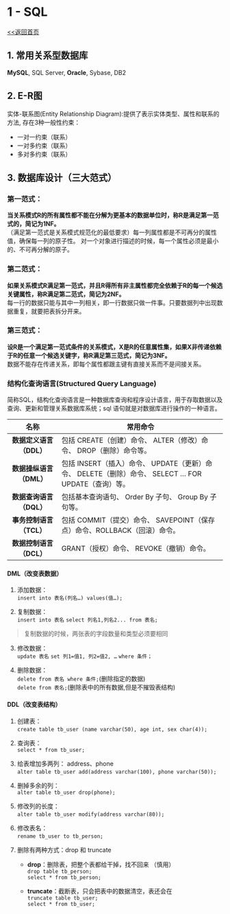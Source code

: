 # 
# **1 - SQL**
[<<返回首页](database/Oracle.md)
## 1. 常用关系型数据库
**MySQL**, SQL Server, **Oracle**, Sybase, DB2


## 2. E-R图
实体-联系图(Entity Relationship Diagram):提供了表示实体类型、属性和联系的方法, 存在3种一般性约束：

* 一对一约束（联系）
* 一对多约束（联系）
* 多对多约束（联系）


## 3. 数据库设计（**三大范式**）

### 第一范式：
**当关系模式R的所有属性都不能在分解为更基本的数据单位时，称R是满足第一范式的，简记为1NF。**  
（满足第一范式是关系模式规范化的最低要求）每一列属性都是不可再分的属性值，确保每一列的原子性。
对一个对象进行描述的时候，每一个属性必须是最小的、不可再分解的原子。

### 第二范式：
**如果关系模式R满足第一范式，并且R得所有非主属性都完全依赖于R的每一个候选关键属性，称R满足第二范式，简记为2NF。**  
每一行的数据只能与其中一列相关，即一行数据只做一件事。只要数据列中出现数据重复，就要把表拆分开来。

### 第三范式：
**设R是一个满足第一范式条件的关系模式，X是R的任意属性集，如果X非传递依赖于R的任意一个候选关键字，称R满足第三范式，简记为3NF。**  
数据不能存在传递关系，即每个属性都跟主键有直接关系而不是间接关系。
​

### 结构化查询语言(Structured Query Language)  
简称SQL，结构化查询语言是一种数据库查询和程序设计语言，用于存取数据以及查询、更新和管理关系数据库系统；sql 语句就是对数据库进行操作的一种语言。  

| 名称 | 常用命令 |
| :--: | --- |
| **数据定义语言（DDL）** | 包括 CREATE（创建）命令、 ALTER（修改）命令、 DROP（删除）命令等。 |
| **数据操纵语言（DML）** | 包括 INSERT（插入）命令、 UPDATE（更新）命令、 DELETE（删除）命令、 SELECT … FOR UPDATE（查询）等。 |
| **数据查询语言（DQL）** | 包括基本查询语句、 Order By 子句、 Group By 子句等。 |
| **事务控制语言（TCL）** | 包括 COMMIT（提交）命令、 SAVEPOINT（保存点）命令、ROLLBACK（回滚）命令。 |
| **数据控制语言（DCL）** | GRANT（授权）命令、 REVOKE（撤销）命令。 |

#### **DML**（改变表数据） 
1. 添加数据：  
`insert into 表名(列名…) values(值…);`
​

2. 复制数据：  
`insert into 表名`
`select 列名1,列名2... from 表名;`
> 复制数据的时候，两张表的字段数量和类型必须要相同
​

3. 修改数据：  
`update 表名`
`set 列1=值1, 列2=值2, …`
`where 条件；`
​

4. 删除数据：  
`delete from 表名 where 条件;`(删除指定的数据)  
`delete from 表名;`(删除表中的所有数据,但是不摧毁表结构)
​

#### **DDL**（改变表结构）

1. 创建表：  
`create table tb_user (name varchar(50), age int, sex char(4));`
​

2. 查询表：  
`select * from tb_user;`


3. 给表增加多两列：  address、phone   
`alter table tb_user add(address varchar(100), phone varchar(50));`
​

4. 删掉多余的列：  
`alter table tb_user drop(phone);`


5. 修改列的长度：  
`alter table tb_user modify(address varchar(80));`
​

6. 修改表名：  
`rename tb_user to tb_person;`
​
7. 删除有两种方式：drop 和 truncate   

    * **drop**：删除表，把整个表都给干掉，找不回来 （慎用）  
    `drop table tb_person; `  
    `select * from tb_person;`  

    * **truncate**：截断表，只会把表中的数据清空，表还会在   
    `truncate table tb_user; `  
    `select * from tb_user;`  
